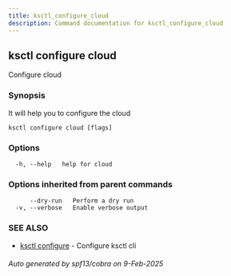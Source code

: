 ```yaml
---
title: ksctl_configure_cloud
description: Command documentation for ksctl_configure_cloud
---
```


## ksctl configure cloud

Configure cloud

### Synopsis

It will help you to configure the cloud

```
ksctl configure cloud [flags]
```

### Options

```
  -h, --help   help for cloud
```

### Options inherited from parent commands

```
      --dry-run   Perform a dry run
  -v, --verbose   Enable verbose output
```

### SEE ALSO

* [ksctl configure](ksctl_configure.md)	 - Configure ksctl cli

###### Auto generated by spf13/cobra on 9-Feb-2025
